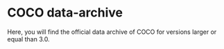 # COCO data-archive
Here, you will find the official data archive of COCO for versions larger or equal than 3.0.
